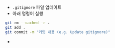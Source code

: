 - `.gitignore` 파일 업데이트
- 아래 명령어 실행
``` sh
git rm --cached -r .
git add .
git commit -m "커밋 내용 (e.g. Update gitignore)"
```
- 
